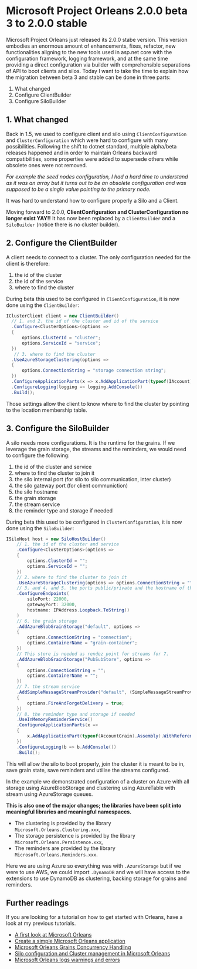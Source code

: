 # Microsoft Project Orleans 2.0.0 beta 3 to 2.0.0 stable

Microsoft Project Orleans just released its 2.0.0 stabe version. This version embodies an enormous amount of enhancements, fixes, refactor, new functionalities aligning to the new tools used in asp.net core with the configuration framework, logging framework, and at the same time providing a direct configuration via builder with comprehensible separations of API to boot clients and silos.
Today I want to take the time to explain how the migration between beta 3 and stable can be done in three parts:

1. What changed
2. Configure ClientBuilder
3. Configure SiloBuilder

## 1. What changed

Back in 1.5, we used to configure client and silo using `ClientConfiguration` and `ClusterConfiguration` which were hard to configure with many possibilities.
Following the shift to dotnet standard, multiple alpha/beta releases happened and in order to maintain Orleans backward compatibilities, some properties were added to supersede others while obsolete ones were not removed.

_For example the seed nodes configuration, I had a hard time to understand as it was an array but it turns out to be an obsolete configuration and was supposed to be a single value pointing to the primary node._

It was hard to understand how to configure properly a Silo and a Client.

Moving forward to 2.0.0, __ClientConfiguration and ClusterConfiguration no longer exist YAY!!__
It has now been replaced by a `ClientBuilder` and a `SiloBuilder` (notice there is no cluster builder).

## 2. Configure the ClientBuilder

A client needs to connect to a cluster. The only configuration needed for the client is therefore:

1. the id of the cluster
2. the id of the service
3. where to find the cluster

During beta this used to be configured in `ClientConfiguration`, it is now done using the `ClientBuilder`:

```c#
IClusterClient client = new ClientBuilder()
  // 1. and 2. the id of the cluster and id of the service
  .Configure<ClusterOptions>(options =>
  {
      options.ClusterId = "cluster";
      options.ServiceId = "service";
  })
   // 3. where to find the cluster
  .UseAzureStorageClustering(options =>
  {
      options.ConnectionString = "storage connection string";
  })
  .ConfigureApplicationParts(x => x.AddApplicationPart(typeof(IAccount).Assembly).WithReferences())
  .ConfigureLogging(logging => logging.AddConsole())
  .Build();
```

Those settings allow the client to know where to find the cluster by pointing to the location membership table.

## 3. Configure the SiloBuilder

A silo needs more configurations. It is the runtime for the grains. If we leverage the grain storage, the streams and the reminders, we would need to configure the following:

1. the id of the cluster and service
2. where to find the cluster to join it
3. the silo internal port (for silo to silo communication, inter cluster)
4. the silo gateway port (for client communiction)
5. the silo hostname
6. the grain storage
7. the stream service
8. the reminder type and storage if needed

During beta this used to be configured in `ClusterConfiguration`, it is now done using the `SiloBuilder`:

```c#
ISiloHost host = new SiloHostBuilder()
    // 1. the id of the cluster and service
    .Configure<ClusterOptions>(options =>
    {
        options.ClusterId = "";
        options.ServiceId = "";
    })
    // 2. where to find the cluster to join it
    .UseAzureStorageClustering(options => options.ConnectionString = "")
    // 3. and 4. and 5. the ports public/private and the hostname of the silo
    .ConfigureEndpoints(
        siloPort: 22000,
        gatewayPort: 32000,
        hostname: IPAddress.Loopback.ToString()
    )
    // 6. the grain storage
    .AddAzureBlobGrainStorage("default", options =>
    {
        options.ConnectionString = "connection";
        options.ContainerName = "grain-container";
    })
    // This store is needed as rendez point for streams for 7.
    .AddAzureBlobGrainStorage("PubSubStore", options =>
    {
        options.ConnectionString = "";
        options.ContainerName = "";
    })
    // 7. the stream service
    .AddSimpleMessageStreamProvider("default", (SimpleMessageStreamProviderOptions options) =>
    {
        options.FireAndForgetDelivery = true;
    })
    // 8. the reminder type and storage if needed
    .UseInMemoryReminderService()
    .ConfigureApplicationParts(x =>
    {
        x.AddApplicationPart(typeof(AccountGrain).Assembly).WithReferences();
    })
    .ConfigureLogging(b => b.AddConsole())
    .Build();
```

This will allow the silo to boot properly, join the cluster it is meant to be in, save grain state, save reminders and utilise the streams configured.

In the example we demonstrated configuration of a cluster on Azure with all storage using AzureBlobStorage and clustering using AzureTable with stream using AzureStorage queues.

__This is also one of the major changes; the libraries have been split into meaningful libraries and meaningful namespaces.__

- The clustering is provided by the library `Microsoft.Orleans.Clustering.xxx`,
- The storage persistence is provided by the library `Microsoft.Orleans.Persistence.xxx`,
- The reminders are provided by the library `Microsoft.Orleans.Reminders.xxx`.

Here we are using Azure so everything was with `.AzureStorage` but if we were to use AWS, we could import `.DynamoDB` and we will have access to the extensions to use DynamoDB as clustering, backing storage for grains and reminders.

## Further readings

If you are looking for a tutorial on how to get started with Orleans, have a look at my previous tutorials.

- [A first look at Microsoft Orleans](https://kimsereyblog.blogspot.sg/2017/10/a-first-look-at-microsoft-orleans.html?m=1)
- [Create a simple Microsoft Orleans application](https://kimsereyblog.blogspot.sg/2017/10/create-simple-microsoft-orleans.html?m=1)
- [Microsoft Orleans Grains Concurrency Handling](https://kimsereyblog.blogspot.sg/2017/10/microsoft-orleans-grains-concurrency.html?m=1)
- [Silo configuration and Cluster management in Microsoft Orleans](https://kimsereyblog.blogspot.sg/2017/10/silo-configuration-and-cluster.html?m=1)
- [Microsoft Orleans logs warnings and errors](https://kimsereyblog.blogspot.sg/2017/12/microsoft-orleans-logs-warnings-and.html?m=1)
